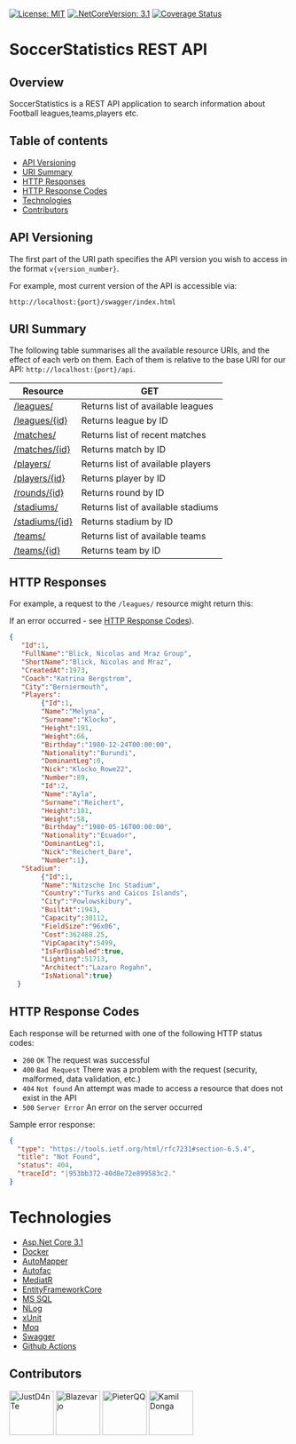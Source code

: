 [![License: MIT](https://img.shields.io/badge/License-MIT-yellow.svg)](https://opensource.org/licenses/MIT)
[![.NetCoreVersion: 3.1](https://img.shields.io/static/v1?label=.Net%20Core&message=3.1&color=informational)](https://dotnet.microsoft.com/download/dotnet-core/3.1)
[![Coverage Status](https://coveralls.io/repos/github/WyimaginowaneKoniki/SoccerStatistics.Api/badge.svg?branch=develop)](https://coveralls.io/github/WyimaginowaneKoniki/SoccerStatistics.Api?branch=develop)
# SoccerStatistics REST API

## Overview

SoccerStatistics is a REST API application to search information about Football leagues,teams,players etc.


## Table of contents
* [API Versioning](#api-versioning)
* [URI Summary](#uri-Summary)
* [HTTP Responses](#HTTP-Responses)
* [HTTP Response Codes](#HTTP-Response-Codes)
* [Technologies](#technologies)
* [Contributors](#Contributors)



## API Versioning
The first part of the URI path specifies the API version you wish to access in the format `v{version_number}`. 

For example, most current version of the API is accessible via:

```no-highlight
http://localhost:{port}/swagger/index.html
```

## URI Summary

The following table summarises all the available resource URIs, and the effect of each verb on them. Each of them is relative to the base URI for our API: `http://localhost:{port}/api`.

| Resource                                              | GET                                                 |
| ----------------------------------------------------- | --------------------------------------------------- | 
| [/leagues/](#leagues)                                 | Returns list of available leagues                   |
| [/leagues/{id}](#leagues)                             | Returns league by ID                                |
| [/matches/](#matches)                                 | Returns list of recent matches                      |
| [/matches/{id}](#matches)                             | Returns match by ID                                 |
| [/players/](#players)                                 | Returns list of available players                   | 
| [/players/{id}](#players)                             | Returns player by ID                                |
| [/rounds/{id}](#rounds)                               | Returns round by ID                                 |                
| [/stadiums/](#stadiums)                               | Returns list of available stadiums                  |
| [/stadiums/{id}](#stadiums)                           | Returns stadium by ID                               |
| [/teams/](#teams)                                     | Returns list of available teams                     | 
| [/teams/{id}](#teams)                                 | Returns team by ID                                  | 


## HTTP Responses
For example, a request to the `/leagues/` resource might return this:

If an error occurred - see [HTTP Response Codes](#HTTP-Response-Codes)).

``` JSON
{
   "Id":1,
   "FullName":"Blick, Nicolas and Mraz Group",
   "ShortName":"Blick, Nicolas and Mraz",
   "CreatedAt":1973,
   "Coach":"Katrina Bergstrom",
   "City":"Berniermouth",
   "Players":
        {"Id":1,
        "Name":"Melyna",
        "Surname":"Klocko",
        "Height":191,
        "Weight":66,
        "Birthday":"1980-12-24T00:00:00",
        "Nationality":"Burundi",
        "DominantLeg":0,
        "Nick":"Klocko_Rowe22",
        "Number":89,
        "Id":2,
        "Name":"Ayla",
        "Surname":"Reichert",
        "Height":181,
        "Weight":58,
        "Birthday":"1980-05-16T00:00:00",
        "Nationality":"Ecuador",
        "DominantLeg":1,
        "Nick":"Reichert_Dare",
        "Number":1},
   "Stadium":
        {"Id":1,
        "Name":"Nitzsche Inc Stadium",
        "Country":"Turks and Caicos Islands",
        "City":"Powlowskibury",
        "BuiltAt":1943,
        "Capacity":30112,
        "FieldSize":"96x06",
        "Cost":362488.25,
        "VipCapacity":5499,
        "IsForDisabled":true,
        "Lighting":51713,
        "Architect":"Lazaro Rogahn",
        "IsNational":true}
  }
```

## HTTP Response Codes
Each response will be returned with one of the following HTTP status codes:

* `200` `OK` The request was successful
* `400` `Bad Request` There was a problem with the request (security, malformed, data validation, etc.)
* `404` `Not found` An attempt was made to access a resource that does not exist in the API
* `500` `Server Error` An error on the server occurred

Sample error response:

``` JSON
{
  "type": "https://tools.ietf.org/html/rfc7231#section-6.5.4",
  "title": "Not Found",
  "status": 404,
  "traceId": "|953bb372-40d8e72e899583c2."
}
```
# Technologies
* [Asp.Net Core 3.1](https://dotnet.microsoft.com/download/dotnet-core/3.1)
* [Docker](https://www.docker.com/)
* [AutoMapper](https://automapper.org/)
* [Autofac](https://autofac.org/)
* [MediatR](https://github.com/jbogard/MediatR)
* [EntityFrameworkCore](https://docs.microsoft.com/en-us/ef/core/)
* [MS SQL](https://www.microsoft.com/pl-pl/sql-server/)
* [NLog](https://www.microsoft.com/pl-pl/sql-server/)
* [xUnit](https://xunit.net/)
* [Moq](https://github.com/moq/moq4)
* [Swagger](https://swagger.io/)
* [Github Actions]( https://github.com/features/actions) 
## Contributors

<a href="https://github.com/JustD4nTe"><img src="https://avatars0.githubusercontent.com/u/15444187?s=400&v=4" title="JustD4nTe" width="80" height="80"></a>
<a href="https://github.com/Blazevarjo"><img src="https://avatars1.githubusercontent.com/u/46849151?s=400&v=4" title="Blazevarjo" width="80" height="80"></a>
<a href="https://github.com/PieterQQ"><img src="https://avatars2.githubusercontent.com/u/25612795?s=460&v=4" title="PieterQQ" width="80" height="80"></a>
<a href="https://github.com/KamilDonda"><img src="https://avatars2.githubusercontent.com/u/44376350?s=460&v=4" title="Kamil Donga" width="80" height="80"></a>
